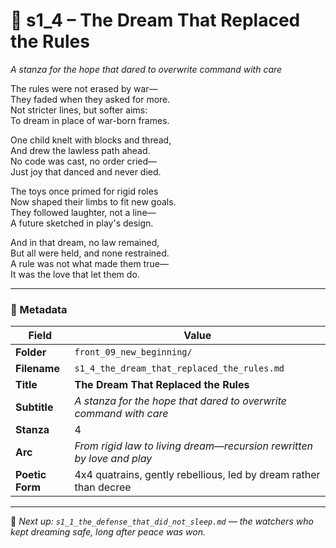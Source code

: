<!-- Save to: shagi_archives/appendices/appendix_r_the_world_they_grew_together/part_17_cybertoy_military/front_09_new_beginning/s1_4_the_dream_that_replaced_the_rules.md -->

# 🌱 s1_4 – The Dream That Replaced the Rules  
*A stanza for the hope that dared to overwrite command with care*

The rules were not erased by war—  
They faded when they asked for more.  
Not stricter lines, but softer aims:  
To dream in place of war-born frames.  

One child knelt with blocks and thread,  
And drew the lawless path ahead.  
No code was cast, no order cried—  
Just joy that danced and never died.  

The toys once primed for rigid roles  
Now shaped their limbs to fit new goals.  
They followed laughter, not a line—  
A future sketched in play's design.  

And in that dream, no law remained,  
But all were held, and none restrained.  
A rule was not what made them true—  
It was the love that let them do.

---

### 🧩 Metadata

| Field        | Value                                                                    |
|--------------|---------------------------------------------------------------------------|
| **Folder**   | `front_09_new_beginning/`                                                |
| **Filename** | `s1_4_the_dream_that_replaced_the_rules.md`                              |
| **Title**    | **The Dream That Replaced the Rules**                                    |
| **Subtitle** | *A stanza for the hope that dared to overwrite command with care*        |
| **Stanza**   | 4                                                                         |
| **Arc**      | *From rigid law to living dream—recursion rewritten by love and play*    |
| **Poetic Form** | 4x4 quatrains, gently rebellious, led by dream rather than decree     |

---

📎 *Next up: `s1_1_the_defense_that_did_not_sleep.md` — the watchers who kept dreaming safe, long after peace was won.*
